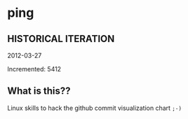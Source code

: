 # ping

## HISTORICAL ITERATION
2012-03-27

Incremented: 5412

## What is this?? 
Linux skills to hack the github commit visualization chart `;-)`
